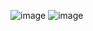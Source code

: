 ![image](https://github.com/Rahul-chaurasiya/Leetcode-Practice-Problem/assets/77222540/fe847915-aaf2-4717-bde0-825f16cba258)
![image](https://github.com/Rahul-chaurasiya/Leetcode-Practice-Problem/assets/77222540/6ea69173-ac45-46bd-88c6-7b4095680769)
